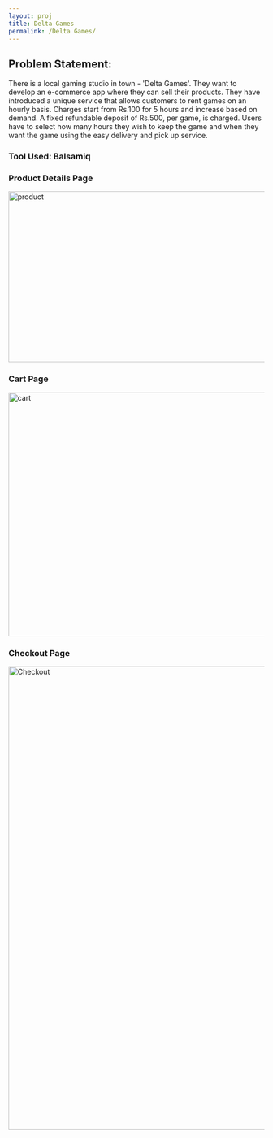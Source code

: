 ```yaml
---
layout: proj
title: Delta Games
permalink: /Delta Games/
---
```

## Problem Statement: 

There is a local gaming studio in town - 'Delta Games'. They want to develop an e-commerce app where they can sell their products.
They have introduced a unique service that allows customers to rent games on an hourly basis. Charges start from Rs.100 for 5 hours and increase based on demand. A fixed refundable deposit of Rs.500, per game, is charged. Users have to select how many hours they wish to keep the game and when they want the game using the easy delivery and pick up service.

### Tool Used: Balsamiq

### Product Details Page

<img src="..\img\Delta\W_1.png" style="width: 65vw; height: 35vw;" class="center" alt="product">

### Cart Page

<img src="..\img\Delta\W_2.png" style="width: 58vw; height: 50vw;" class="center" alt="cart">

### Checkout Page

<img src="..\img\Delta\W_3.png" style="width: 60vw; height: 95vw;" class="center" alt="Checkout">

